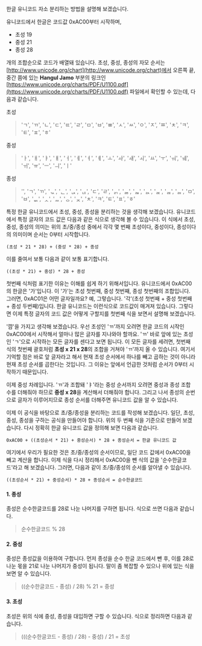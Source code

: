 한글 유니코드 자소 분리하는 방법을 설명해 보겠습니다.

유니코드에서 한글은 코드값 0xAC00부터 시작하며,
- 초성 19
- 중성 21
- 종성 28

개의 조합순으로 코드가 배열돼 있습니다. 초성, 중성, 종성의 자모 순서는 [http://www.unicode.org/chart](http://www.unicode.org/chart)에서 오른쪽 끝, 중간 쯤에 있는 **Hangul Jamo** 부분의 링크인 [https://www.unicode.org/charts/PDF/U1100.pdf](https://www.unicode.org/charts/PDF/U1100.pdf) 파일에서 확인할 수 있는데, 다음과 같습니다.

초성
> 'ㄱ', 'ㄲ', 'ㄴ', 'ㄷ', 'ㄸ', 'ㄹ', 'ㅁ', 'ㅂ', 'ㅃ', 'ㅅ', 'ㅆ', 'ㅇ', 'ㅈ', 'ㅉ', 'ㅊ', 'ㅋ', 'ㅌ', 'ㅍ', 'ㅎ'

중성
> 'ㅏ', 'ㅐ', 'ㅑ', 'ㅒ', 'ㅓ', 'ㅔ', 'ㅕ', 'ㅖ', 'ㅗ', 'ㅘ', 'ㅙ', 'ㅚ', 'ㅛ', 'ㅜ', 'ㅝ', 'ㅞ', 'ㅟ', 'ㅠ', 'ㅡ', 'ㅢ', 'ㅣ'

종성
> '', 'ㄱ', 'ㄲ', 'ᆪ', 'ᆫ', 'ᆬ', 'ᆭ', 'ㄷ', 'ㄹ', 'ᆰ', 'ᆱ', 'ᆲ', 'ᆳ', 'ᆴ', 'ᆵ', 'ᆶ', 'ㅁ', 'ㅂ', 'ᆹ', 'ᆺ', 'ᆻ', 'ᆼ', 'ᆽ', 'ㅊ', 'ㅋ', 'ㅌ', 'ㅍ', 'ㅎ'

특정 한글 유니코드에서 초성, 중성, 종성을 분리하는 것을 생각해 보겠습니다. 유니코드에서 특정 글자의 코드 값은 다음과 같은 식으로 생각해 볼 수 있습니다. 이 식에서 초성, 중성, 종성의 의미는 위의 초/중/종성 중에서 각각 몇 번째 초성이다, 중성이다, 종성이다의 의미이며 순서는 0부터 시작합니다.
```
(초성 * 21 * 28) + (중성 * 28) + 종성
```
이를 줄여서 보통 다음과 같이 보통 표기합니다.
```
((초성 * 21) + 중성) * 28 + 종성
```
첫번째 식처럼 표기한 이유는 이해를 쉽게 하기 위해서입니다. 유니코드에서 0xAC00의 한글은 '가'입니다. 이 '가'는 초성 첫번째, 중성 첫번째, 종성 첫번째의 조합입니다. 그러면, 0xAC01은 어떤 글자일까요? 예, 그렇습니다. '각'(초성 첫번째 + 중성 첫번째 + 종성 두번째)입니다. 한글 유니코드는 이런식으로 코드값이 매겨져 있습니다. 그렇다면 이제 특정 글자의 코드 값은 어떻게 구할지를 첫번째 식을 보면서 설명해 보겠습니다.

'꺔'을 가지고 생각해 보겠습니다. 우선 초성인 'ㄲ'까지 오려면 한글 코드의 시작인 0xAC00에서 시작해서 얼마나 많은 글자를 지나와야 할까요. 'ㄲ' 바로 앞에 있는 초성인 'ㄱ'으로 시작하는 모든 글자를 센다고 보면 됩니다. 이 모든 글자를 세려면, 첫번째 식의 첫번째 괄호처럼 **초성 x 21 x 28**의 조합을 거쳐야 'ㄲ'까지 올 수 있습니다. 여기서 기억할 점은 바로 앞 글자라고 해서 현재 초성 순서에서 하나를 빼고 곱하는 것이 아니라 현재 초성 순서를 곱한다는 것입니다. 그 이유는 앞에서 언급한 것처럼 순서가 0부터 시작하기 때문입니다.

이제 중성 차례입니다. 'ㄲ'과 조합돼 'ㅑ'라는 중성 순서까지 오려면 중성과 종성 조합 수를 더해줘야 하므로 **중성 x 28**을 계산해서 더해줘야 합니다. 그리고 나서 종성의 순번으로 글자가 이루어지므로 종성 순서를 더해주면 유니코드 값을 알 수 있습니다.

이제 이 공식을 바탕으로 초/중/종성을 분리하는 코드를 작성해 보겠습니다. 일단, 초성, 중성, 종성을 구하는 공식을 만들어야 합니다. 위의 두 번째 식을 기준으로 만들어 보겠습니다. 다시 정확히 한글 유니코드 값을 정의해 보면 다음과 같습니다.
```
0xAC00 + ((초성순서 * 21) + 중성순서) * 28 + 종성순서 = 한글 유니코드 값
```
여기에서 우리가 필요한 것은 초/중/종성의 순서이므로, 일단 코드 값에서 0xAC00을 빼고 계산을 합니다. 이제 식을 다시 정리해서 0xAC00을 뺀 식의 값을 '순수한글코드'라고 해 보겠습니다. 그러면, 다음과 같이 초/중/종성의 순서를 알아낼 수 있습니다.
```
((초성순서 * 21) + 중성순서) * 28 + 종성순서 = 순수한글코드
```
#### 1. 종성
종성은 순수한글코드를 28로 나눈 나머지를 구하면 됩니다. 식으로 쓰면 다음과 같습니다.
> 순수한글코드 % 28

#### 2. 중성
중성은 종성값을 이용하여 구합니다. 먼저 종성을 순수 한글 코드에서 뺀 후, 이를 28로 나눈 몫을 21로 나눈 나머지가 중성이 됩니다. 말이 좀 복잡할 수 있으나 위에 있는 식을 보면 알 수 있습니다.
> ((순수한글코드 - 종성) / 28) % 21 = 중성

#### 3. 초성
초성은 위의 식에 중성, 종성을 대입하면 구할 수 있습니다. 식으로 정리하면 다음과 같습니다.
> (((순수한글코드 - 종성) / 28) - 중성) / 21 = 초성
